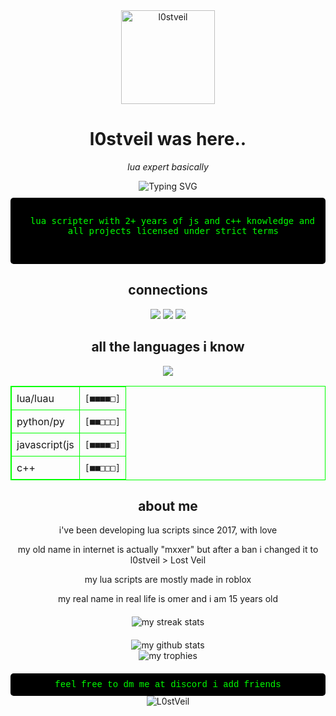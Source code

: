 <div align="center">

<img src="https://scriptblox.com/images/photo/67aa6a035180152e172ad126-1746834882764.png" alt="l0stveil" width="150" height="150">

# l0stveil was here..

<p><i>lua expert basically</i></p>

</div>

<div align="center">
  <img src="https://readme-typing-svg.herokuapp.com?font=Fira+Code&pause=1000&color=00FF00&center=true&vCenter=true&width=435&lines=lua+scripter+since+2017%2B;mxxer+was here..;loves+to script+expert;alpha+scripter" alt="Typing SVG" />
</div>

<div align="center" style="background-color: #000; color: #00FF00; font-family: 'Poppins', monospace; padding: 15px; border-radius: 5px; margin: 10px 0;">
  <pre>
  lua scripter with 2+ years of js and c++ knowledge and more..
  all projects licensed under strict terms
  </pre>
</div>

<h2 align="center">connections</h2>
<p align="center">
   <a href="https://discord.com/users/1311743263241277462" target="_blank"><img src="https://img.shields.io/badge/discord%20-7289DA.svg?&style=for-the-badge&logo=a&logoColor=a"></a>
   <a href="https://github.com/L0stVeil" target="_blank"><img src="https://img.shields.io/badge/GitHub%20-191717.svg?&style=for-the-badge&logo=a&logoColor=a"></a>
   <a href="https://scriptblox.com/u/L0stVeil" target="_blank"><img src="https://img.shields.io/badge/scriptblox%20-7D5DEC.svg?&style=for-the-badge&logo=a&logoColor=a"></a>
</p>

<h2 align="center">all the languages i know</h2>
<p align="center">
   <img src="https://skillicons.dev/icons?i=lua,js,cpp,py,nodejs,vscode&theme=dark" />
</p>

<div align="center">
  <table align="center" style="border: 1px solid #00FF00; border-collapse: collapse;">
    <tr>
      <td style="border: 1px solid #00FF00; padding: 8px;">lua/luau</td>
      <td style="border: 1px solid #00FF00; padding: 8px;"><code>[■■■■□]</code></td>
    </tr>
    <tr>
      <td style="border: 1px solid #00FF00; padding: 8px;">python/py</td>
      <td style="border: 1px solid #00FF00; padding: 8px;"><code>[■■□□□]</code></td>
    </tr>
    <tr>
      <td style="border: 1px solid #00FF00; padding: 8px;">javascript(js</td>
      <td style="border: 1px solid #00FF00; padding: 8px;"><code>[■■■■□]</code></td>
    </tr>
    <tr>
      <td style="border: 1px solid #00FF00; padding: 8px;">c++</td>
      <td style="border: 1px solid #00FF00; padding: 8px;"><code>[■■□□□]</code></td>
    </tr>
  </table>
</div>

<div align="center" style="margin-top: 20px;">
  <h2>about me</h2>
  <p>i've been developing lua scripts since 2017, with love</p>
  <p>my old name in internet is actually "mxxer" but after a ban i changed it to l0stveil > Lost Veil</p>
  <p>my lua scripts are mostly made in roblox</p>
  <p>my real name in real life is omer and i am 15 years old</p>
</div>

<div align="center" style="margin-top: 20px;">
  <img src="https://github-readme-streak-stats.herokuapp.com/?user=L0stVeil&theme=chartreuse-dark&hide_border=true" alt="my streak stats">
</div>

<div align="center" style="margin-top: 20px;">
  <img src="https://github-readme-stats.vercel.app/api?username=L0stVeil&show_icons=true&theme=chartreuse-dark&hide_border=true&bg_color=0D1117" alt="my github stats">
</div>

<div align="center">
  <img src="https://github-profile-trophy.vercel.app/?username=L0stVeil&theme=matrix&no-frame=true&row=1&column=6" alt="my trophies" />
</div>

<div align="center" style="margin-top: 20px; background-color: #000; color: #00FF00; padding: 10px; border-radius: 5px; font-family: 'Courier New', monospace;">
  feel free to dm me at discord i add friends
</div>

<div align="center">
  <img src="https://komarev.com/ghpvc/?username=L0stVeil&label=profile_visits&color=00FF00&style=for-the-badge" alt="L0stVeil" />
</div>
